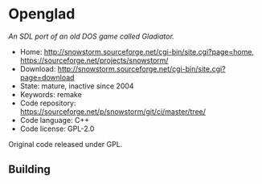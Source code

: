 # Openglad

_An SDL port of an old DOS game called Gladiator._

- Home: http://snowstorm.sourceforge.net/cgi-bin/site.cgi?page=home, https://sourceforge.net/projects/snowstorm/
- Download: http://snowstorm.sourceforge.net/cgi-bin/site.cgi?page=download
- State: mature, inactive since 2004
- Keywords: remake
- Code repository: https://sourceforge.net/p/snowstorm/git/ci/master/tree/
- Code language: C++
- Code license: GPL-2.0

Original code released under GPL.

## Building

